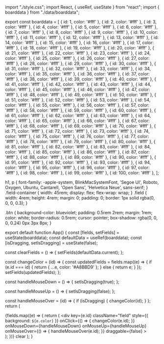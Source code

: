 import "./style.css";
import React, { useRef, useState } from "react";
import { boarddata } from "./data/boarddata";

export const boarddata = [
    { id: 1, color: '#fff' },
    { id: 2, color: '#fff' },
    { id: 3, color: '#fff' },
    { id: 4, color: '#fff' },
    { id: 5, color: '#fff' },
    { id: 6, color: '#fff' },
    { id: 7, color: '#fff' },
    { id: 8, color: '#fff' },
    { id: 9, color: '#fff' },
    { id: 10, color: '#fff' },
    { id: 11, color: '#fff' },
    { id: 12, color: '#fff' },
    { id: 13, color: '#fff' },
    { id: 14, color: '#fff' },
    { id: 15, color: '#fff' },
    { id: 16, color: '#fff' },
    { id: 17, color: '#fff' },
    { id: 18, color: '#fff' },
    { id: 19, color: '#fff' },
    { id: 20, color: '#fff' },
    { id: 21, color: '#fff' },
    { id: 22, color: '#fff' },
    { id: 23, color: '#fff' },
    { id: 24, color: '#fff' },
    { id: 25, color: '#fff' },
    { id: 26, color: '#fff' },
    { id: 27, color: '#fff' },
    { id: 28, color: '#fff' },
    { id: 29, color: '#fff' },
    { id: 30, color: '#fff' },
    { id: 31, color: '#fff' },
    { id: 32, color: '#fff' },
    { id: 33, color: '#fff' },
    { id: 34, color: '#fff' },
    { id: 35, color: '#fff' },
    { id: 36, color: '#fff' },
    { id: 37, color: '#fff' },
    { id: 38, color: '#fff' },
    { id: 39, color: '#fff' },
    { id: 40, color: '#fff' },
    { id: 41, color: '#fff' },
    { id: 42, color: '#fff' },
    { id: 43, color: '#fff' },
    { id: 44, color: '#fff' },
    { id: 45, color: '#fff' },
    { id: 46, color: '#fff' },
    { id: 47, color: '#fff' },
    { id: 48, color: '#fff' },
    { id: 49, color: '#fff' },
    { id: 50, color: '#fff' },
    { id: 51, color: '#fff' },
    { id: 52, color: '#fff' },
    { id: 53, color: '#fff' },
    { id: 54, color: '#fff' },
    { id: 55, color: '#fff' },
    { id: 56, color: '#fff' },
    { id: 57, color: '#fff' },
    { id: 58, color: '#fff' },
    { id: 59, color: '#fff' },
    { id: 60, color: '#fff' },
    { id: 61, color: '#fff' },
    { id: 62, color: '#fff' },
    { id: 63, color: '#fff' },
    { id: 64, color: '#fff' },
    { id: 65, color: '#fff' },
    { id: 66, color: '#fff' },
    { id: 67, color: '#fff' },
    { id: 68, color: '#fff' },
    { id: 69, color: '#fff' },
    { id: 70, color: '#fff' },
    { id: 71, color: '#fff' },
    { id: 72, color: '#fff' },
    { id: 73, color: '#fff' },
    { id: 74, color: '#fff' },
    { id: 75, color: '#fff' },
    { id: 76, color: '#fff' },
    { id: 77, color: '#fff' },
    { id: 78, color: '#fff' },
    { id: 79, color: '#fff' },
    { id: 80, color: '#fff' },
    { id: 81, color: '#fff' },
    { id: 82, color: '#fff' },
    { id: 83, color: '#fff' },
    { id: 84, color: '#fff' },
    { id: 85, color: '#fff' },
    { id: 86, color: '#fff' },
    { id: 87, color: '#fff' },
    { id: 88, color: '#fff' },
    { id: 89, color: '#fff' },
    { id: 90, color: '#fff' },
    { id: 91, color: '#fff' },
    { id: 92, color: '#fff' },
    { id: 93, color: '#fff' },
    { id: 94, color: '#fff' },
    { id: 95, color: '#fff' },
    { id: 96, color: '#fff' },
    { id: 97, color: '#fff' },
    { id: 98, color: '#fff' },
    { id: 99, color: '#fff' },
    { id: 100, color: '#fff' },
  ];

  

  h1,
p {
  font-family: -apple-system, BlinkMacSystemFont, 'Segoe UI', Roboto, Oxygen,
    Ubuntu, Cantarell, 'Open Sans', 'Helvetica Neue', sans-serif;
}
.field-container {
  width: 45rem;
  display: flex;
  flex-wrap: wrap;
}
.field {
  width: 4rem;
  height: 4rem;
  margin: 0;
  padding: 0;
  border: 1px solid rgba(0, 0, 0, 0.3);
}

.btn {
  background-color: blueviolet;
  padding: 0.5rem 2rem;
  margin: 1rem;
  color: white;
  border-radius: 0.5rem;
  cursor: pointer;
  box-shadow: rgba(0, 0, 0, 0.24) 0px 3px 8px;
}


export default function App() {
  const [fields, setFields] = useState(boarddata);
  const defaultData = useRef(boarddata);
  const [isDragging, setIsDragging] = useState(false);

  const clearFields = () => {
    setFields(defaultData.current);
  };

  const changeColor = (id) => {
    const updatedFields = fields.map((e) => {
      if (e.id === id) {
        return { ...e, color: '#A8BBD9' };
      } else {
        return e;
      }
    });
    setFields(updatedFields);
  };

  const handleMouseDown = () => {
    setIsDragging(true);
  };

  const handleMouseUp = () => {
    setIsDragging(false);
  };

  const handleMouseOver = (id) => {
    if (isDragging) {
      changeColor(id);
    }
  };
  return (
    <div className="field-container">
      {fields.map((e) => {
        return (
          <div
            key={e.id}
            className="field"
            style={{ background: `${e.color}` }}
            onClick={() => {
              changeColor(e.id);
            }}
            onMouseDown={handleMouseDown}
            onMouseUp={handleMouseUp}
            onMouseOver={() => {
              handleMouseOver(e.id);
            }}
            draggable={false}
          ></div>
        );
      })}
      <a className="btn" onClick={clearFields}>
        clear
      </a>
    </div>
  );
}
